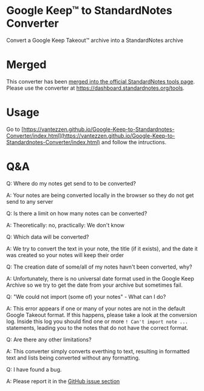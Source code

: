 # Google Keep™ to StandardNotes Converter
Convert a Google Keep Takeout™ archive into a StandardNotes archive

# Merged
This converter has been [merged into the official StandardNotes tools page](https://github.com/standardnotes/sntools/pull/11). Please use the converter at <https://dashboard.standardnotes.org/tools>.

# Usage
Go to [https://vantezzen.github.io/Google-Keep-to-Standardnotes-Converter/index.html](https://vantezzen.github.io/Google-Keep-to-Standardnotes-Converter/index.html) and follow the intructions.

# Q&A
Q: Where do my notes get send to to be converted?

A: Your notes are being converted locally in the browser so they do not get send to any server

Q: Is there a limit on how many notes can be converted?

A: Theoretically: no, practically: We don't know

Q: Which data will be converted?

A: We try to convert the text in your note, the title (if it exists), and the date it was created so your notes will keep their order

Q: The creation date of some/all of my notes havn't been converted, why?

A: Unfortunately, there is no universal date format used in the Google Keep Archive so we try to get the date from your archive but sometimes fail.

Q: "We could not import (some of) your notes" - What can I do?

A: This error appears if one or many of your notes are not in the default Google Takeout format. If this happens, please take a look at the conversion log. Inside this log you should find one or more `! Can't import note ...` statements, leading you to the notes that do not have the correct format.

Q: Are there any other limitations?

A: This converter simply converts everthing to text, resulting in formatted text and lists being converted without any formatting.

Q: I have found a bug.

A: Please report it in the [GitHub issue section](https://github.com/vantezzen/Google-Keep-to-Standardnotes-Converter/issues)